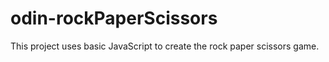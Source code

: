 # odin-rockPaperScissors
This project uses basic JavaScript to create the rock paper scissors game.
